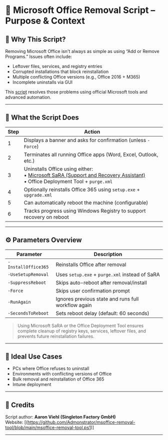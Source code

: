 # 🧹 Microsoft Office Removal Script – Purpose & Context

## 🎯 Why This Script?

Removing Microsoft Office isn't always as simple as using “Add or Remove Programs.” Issues often include:
- Leftover files, services, and registry entries
- Corrupted installations that block reinstallation
- Multiple conflicting Office versions (e.g., Office 2016 + M365)
- Incomplete uninstalls via GUI

This [script](https://github.com/AliChoukatli/CyberShield-Enterprise/blob/main/03_IT_Helpdesk_%26_Network_Troubleshooting/PowerShell_Scripts/msoffice-removal.ps1) resolves those problems using official Microsoft tools and advanced automation.

---

## 🧰 What the Script Does

| Step | Action                                                                                                                                                                          |
|------|---------------------------------------------------------------------------------------------------------------------------------------------------------------------------------|
| 1    | Displays a banner and asks for confirmation (unless `-Force`)                                                                                                                     |
| 2    | Terminates all running Office apps (Word, Excel, Outlook, etc.)                                                                                                                   |
| 3    | Uninstalls Office using either: <br> • [Microsoft SaRA (Support and Recovery Assistant)](https://aka.ms/SaRA_CommandLineVersionFiles) <br> • Office Deployment Tool + `purge.xml` |
| 4    | Optionally reinstalls Office 365 using `setup.exe` + `upgrade.xml`                                                                                                                |
| 5    | Can automatically reboot the machine (configurable)                                                                                                                               |
| 6    | Tracks progress using Windows Registry to support recovery on reboot                                                                                                              |

---

## ⚙️ Parameters Overview

| Parameter | Description                                                   |
|----------|----------------------------------------------------------------|
| `-InstallOffice365` | Reinstalls Office after removal                     |
| `-UseSetupRemoval`  | Uses `setup.exe` + `purge.xml` instead of SaRA      |
| `-SuppressReboot`   | Skips auto-reboot after removal/install             |
| `-Force`            | Skips user confirmation prompt                      |
| `-RunAgain`         | Ignores previous state and runs full workflow again |
| `-SecondsToReboot`  | Sets reboot delay (default: 60 seconds)             |


> Using Microsoft SaRA or the Office Deployment Tool ensures complete cleanup of registry keys, services, leftover files, and prevents future reinstallation failures.

---

## 🧪 Ideal Use Cases
- PCs where Office refuses to uninstall
- Environments with conflicting versions of Office
- Bulk removal and reinstallation of Office 365
- Intune deployment

---

## 📎 Credits
Script author: **Aaron Viehl (Singleton Factory GmbH)**  
Website: [(https://github.com/Admonstrator/msoffice-removal-tool/blob/main/msoffice-removal-tool.ps1)]

---
